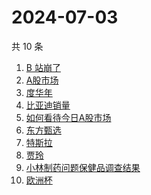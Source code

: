 # 2024-07-03

共 10 条

<!-- BEGIN -->
<!-- 最后更新时间 Wed Jul 03 2024 04:09:18 GMT+0800 (China Standard Time) -->

1. [B 站崩了](https://www.zhihu.com/search?q=B%20%E7%AB%99%E5%B4%A9%E4%BA%86)
1. [A股市场](https://www.zhihu.com/search?q=A%E8%82%A1%E5%B8%82%E5%9C%BA)
1. [度华年](https://www.zhihu.com/search?q=%E5%BA%A6%E5%8D%8E%E5%B9%B4)
1. [比亚迪销量](https://www.zhihu.com/search?q=%E6%AF%94%E4%BA%9A%E8%BF%AA%E9%94%80%E9%87%8F)
1. [如何看待今日A股市场](https://www.zhihu.com/search?q=%E5%A6%82%E4%BD%95%E7%9C%8B%E5%BE%85%E4%BB%8A%E6%97%A5A%E8%82%A1%E5%B8%82%E5%9C%BA)
1. [东方甄选](https://www.zhihu.com/search?q=%E4%B8%9C%E6%96%B9%E7%94%84%E9%80%89)
1. [特斯拉](https://www.zhihu.com/search?q=%E7%89%B9%E6%96%AF%E6%8B%89)
1. [贾玲](https://www.zhihu.com/search?q=%E8%B4%BE%E7%8E%B2)
1. [小林制药问题保健品调查结果](https://www.zhihu.com/search?q=%E5%B0%8F%E6%9E%97%E5%88%B6%E8%8D%AF%E9%97%AE%E9%A2%98%E4%BF%9D%E5%81%A5%E5%93%81%E8%B0%83%E6%9F%A5%E7%BB%93%E6%9E%9C)
1. [欧洲杯](https://www.zhihu.com/search?q=%E6%AC%A7%E6%B4%B2%E6%9D%AF)

<!-- END -->
